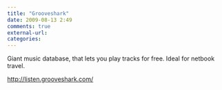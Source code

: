 ```yaml
---
title: "Grooveshark"
date: 2009-08-13 2:49
comments: true
external-url:
categories:
---
```

Giant music database, that lets you play tracks for free. Ideal for netbook travel.

<http://listen.grooveshark.com/>
